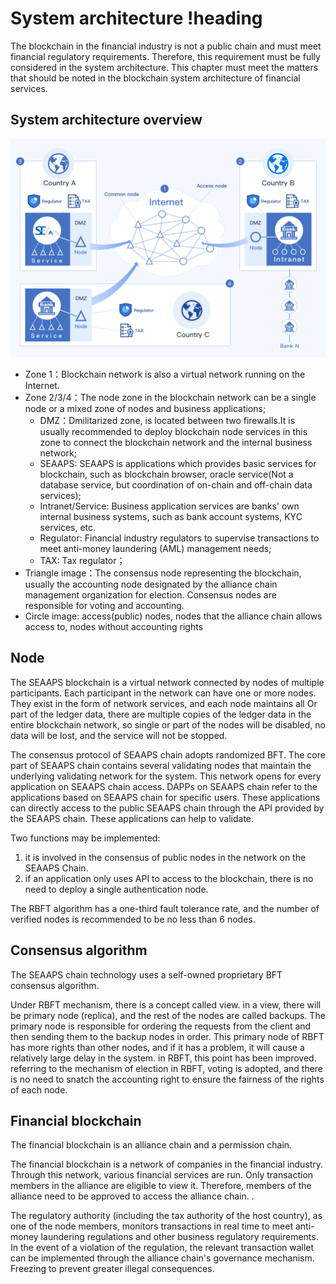 # System architecture !heading

The blockchain in the financial industry is not a public chain and must meet financial regulatory requirements. Therefore, this requirement must be fully considered in the system architecture. This chapter must meet the matters that should be noted in the blockchain system architecture of financial services.

## System architecture overview

![local image](../Images/02_system_architecture.png)

* Zone 1：Blockchain network is also a virtual network running on the Internet.
* Zone 2/3/4：The node zone in the blockchain network can be a single node or a mixed zone of nodes and business applications;
  * DMZ：Dmilitarized zone, is located between two firewalls.It is usually recommended to deploy blockchain node services in this zone to connect the blockchain network and the internal business network;
  * SEAAPS: SEAAPS is applications which provides basic services for blockchain, such as blockchain browser, oracle service(Not a database service, but coordination of on-chain and off-chain data services);
  * Intranet/Service: Business application services are banks' own internal business systems, such as bank account systems, KYC services, etc.
  * Regulator: Financial industry regulators to supervise transactions to meet anti-money laundering (AML) management needs;
  * TAX: Tax regulator；
* Triangle image：The consensus node representing the blockchain, usually the accounting node designated by the alliance chain management organization for election. Consensus nodes are responsible for voting and accounting.
* Circle image: access(public) nodes, nodes that the alliance chain allows access to, nodes without accounting rights

## Node

The SEAAPS blockchain is a virtual network connected by nodes of multiple participants. Each participant in the network can have one or more nodes. They exist in the form of network services, and each node maintains all Or part of the ledger data, there are multiple copies of the ledger data in the entire blockchain network, so single or part of the nodes will be disabled, no data will be lost, and the service will not be stopped.

The consensus protocol of SEAAPS chain adopts randomized BFT. The core part of SEAAPS chain contains several validating nodes that maintain the underlying validating network for the system. This network opens for every application on SEAAPS chain access. DAPPs on SEAAPS chain refer to the applications based on SEAAPS chain for specific users. These applications can directly access to the public SEAAPS chain through the API provided by the SEAAPS chain. These applications can help to validate.

Two functions may be implemented:

1. it is involved in the consensus of public nodes in the network on the SEAAPS
Chain.
2. if an application only uses API to access to the blockchain, there is no need to deploy a single authentication node.

The RBFT algorithm has a one-third fault tolerance rate, and the number of verified nodes is recommended to be no less than 6 nodes.

## Consensus algorithm

The SEAAPS chain technology uses a self-owned proprietary BFT consensus algorithm.

Under RBFT mechanism, there is a concept called view. in a view, there will be primary node (replica), and the rest of the nodes are called backups. The primary node is responsible for ordering the requests from the client and then sending them to the backup nodes in order. This primary node of RBFT has more rights than other nodes, and if it has a problem, it will cause a relatively large delay in the system. in RBFT, this point has been improved. referring to the mechanism of election in RBFT, voting is adopted, and there is no need to snatch the accounting right to ensure the fairness of the rights of each node.

## Financial blockchain

The financial blockchain is an alliance chain and a permission chain.

The financial blockchain is a network of companies in the financial industry. Through this network, various financial services are run. Only transaction members in the alliance are eligible to view it. Therefore, members of the alliance need to be approved to access the alliance chain. .

The regulatory authority (including the tax authority of the host country), as one of the node members, monitors transactions in real time to meet anti-money laundering regulations and other business regulatory requirements. In the event of a violation of the regulation, the relevant transaction wallet can be implemented through the alliance chain's governance mechanism. Freezing to prevent greater illegal consequences.
